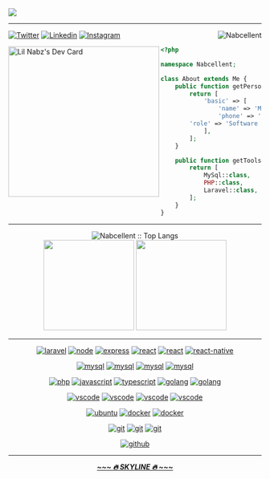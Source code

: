 <img src="https://github.com/Nabcellent/Nabcellent/blob/main/greetings.svg"/>
<hr>

<img align="right" src="https://komarev.com/ghpvc/?username=nabcellent" alt="Nabcellent" />

[![Twitter](https://img.shields.io/badge/-Twitter-222222?style=flat-square&logo=twitter&link=https://twitter.com/ScientificGhosh/)](https://twitter.com/Miguel27650847/)
[![Linkedin](https://img.shields.io/badge/-LinkedIn-222222?style=flat-square&logo=Linkedin&link=https://www.linkedin.com/in/sudiptoghosh99/)](https://www.linkedin.com/in/michael-nabangi-05602b203/)
[![Instagram](https://img.shields.io/badge/-Instagram-222222?style=flat-square&logo=instagram&link=https://www.linkedin.com/in/sudiptoghosh99/)](https://www.instagram.com/re.d_beard/)

<div align="left">
	<a href="https://app.daily.dev/lil_nabz"><img align="left" src="https://github.com/Nabcellent/Nabcellent/blob/main/devcard.svg" width="300" alt="Lil Nabz's Dev Card"/></a>

```php
<?php

namespace Nabcellent;

class About extends Me {
    public function getPersonal(): array {
        return [
            'basic' => [
                'name' => 'Michael Nabangi',
                'phone' => '+254-110039317',
		'role' => 'Software Developer.'
            ],
        ];
    }

    public function getTools(): array {
        return [
            MySql::class,   Vue::class, JavaScript::class,
            PHP::class,     Golang::class,  TypeScript::class,
            Laravel::class, React::class,   ReactNative::class
        ];
    }
}
```

</div>

<hr>

<div align="center">
<img src="https://github-readme-stats.vercel.app/api/top-langs/?username=nabcellent&langs_count=8&layout=compact&theme=yeblu&hide_border=true" alt="Nabcellent :: Top Langs" />

[comment]: <> (<img height="150em" src="https://github-readme-stats.vercel.app/api/pin/?username=nabcellent&repo=laravel-kyanda&theme=radical" alt="Nabcellent :: Trending Repo" />)
</div>

<div align="center">
  <img height="180em" src="https://github-readme-streak-stats.herokuapp.com/?user=nabcellent&theme=yeblu&hide_border=true"  alt=""/>
  <img height="180em" src="https://github-readme-stats.vercel.app/api?username=nabcellent&show_icons=true&cache_seconds=86400&theme=yeblu&hide_border=true" alt=""/> 
</div>

<hr>
<p align="center">
<a href="https://laravel.com/"><img src="https://img.shields.io/badge/laravel-F24423.svg?style=flat-square&logo=laravel&logoColor=F24423&labelColor=0D1117" alt="laravel"></a>
<a href="https://nodejs.org/en/"><img src="https://img.shields.io/badge/node-43853D.svg?style=flat-square&logo=nodedotjs&logoColor=43853D&labelColor=0D1117" alt="node"></a>
<a href="https://expressjs.com/"><img src="https://img.shields.io/badge/express-72BEFC.svg?style=flat-square&logo=express&logoColor=72BEFC&labelColor=0D1117" alt="express"></a>
<a href="https://reactjs.org/"><img src="https://img.shields.io/badge/react-61DAFB.svg?style=flat-square&logo=react&logoColor=61DAFB&labelColor=0D1117" alt="react"></a>
<a href="https://vuejs.org/"><img src="https://img.shields.io/badge/vue-33A06F.svg?style=flat-square&logo=vue.js&logoColor=33A06F&labelColor=0D1117" alt="react"></a>
<a href="https://reactnative.dev"><img src="https://img.shields.io/badge/react native-61DAFB.svg?style=flat-square&logo=react&logoColor=61DAFB&labelColor=0D1117" alt="react-native"></a>
</p>

<p align="center">
<a href="https://www.mysql.com/"><img src="https://img.shields.io/badge/mysql-3aabe8.svg?style=flat-square&logo=mysql&logoColor=3aabe8&labelColor=0D1117" alt="mysql"></a>
<a href="https://www.mongodb.com/"><img src="https://img.shields.io/badge/mongo_db-26624A.svg?style=flat-square&logo=mongodb&logoColor=26624A&labelColor=0D1117" alt="mysql"></a>
<a href="https://www.sqlite.org/"><img src="https://img.shields.io/badge/sqlite-3aabe8.svg?style=flat-square&logo=sqlite&logoColor=3aabe8&labelColor=0D1117" alt="mysql"></a>
<a href="https://firebase.google.com/"><img src="https://img.shields.io/badge/firebase-F8972D.svg?style=flat-square&logo=firebase&logoColor=F8972D&labelColor=0D1117" alt="mysql"></a>
</p>

<p align="center">
<a href="https://www.php.net/"><img src="https://img.shields.io/badge/PHP-6566ba.svg?style=flat-square&logo=php&logoColor=6566ba&labelColor=0D1117" alt="php"></a>
<a href="https://developer.mozilla.org/en-US/docs/Web/JavaScript"><img src="https://img.shields.io/badge/JS-f5f542.svg?style=flat-square&logo=javascript&logoColor=f5f542&labelColor=0D1117" alt="javascript"></a>
<a href="https://www.typescriptlang.org/"><img src="https://img.shields.io/badge/TS-3178C6.svg?style=flat-square&logo=typescript&logoColor=3178C6&labelColor=0D1117" alt="typescript"></a>
<a href="https://go.dev/"><img src="https://img.shields.io/badge/Golang-1E7D9C.svg?style=flat-square&logo=go&logoColor=1E7D9C&labelColor=0D1117" alt="golang"></a>
<a href="https://www.java.com/en/"><img src="https://img.shields.io/badge/Java-3A5C68.svg?style=flat-square&logo=oracle&logoColor=3A5C68&labelColor=0D1117" alt="golang"></a>
</p>

<p align="center">
<a href="https://www.jetbrains.com/webstorm"><img src="https://img.shields.io/badge/webstorm-green.svg?style=flat-square&logo=webstorm&labelColor=0D1117&logoColor=green" alt="vscode"></a>
<a href="https://www.jetbrains.com/phpstorm"><img src="https://img.shields.io/badge/phpstorm-C470F1.svg?style=flat-square&logo=phpstorm&labelColor=0D1117&logoColor=purple" alt="vscode"></a>
<a href="https://www.jetbrains.com/go"><img src="https://img.shields.io/badge/goland-3BEA62.svg?style=flat-square&logo=goland&labelColor=0D1117&logoColor=3BEA62" alt="vscode"></a>
<a href="https://code.visualstudio.com"><img src="https://img.shields.io/badge/vscode-blue.svg?style=flat-square&logo=visual-studio-code&labelColor=0D1117&logoColor=blue" alt="vscode"></a>
</p>

<p align="center">
<a href="https://ubuntu.com/"><img src="https://img.shields.io/badge/ubuntu-f7873b.svg?style=flat-square&logo=ubuntu&labelColor=0D1117&logoColor=f7873b" alt="ubuntu"></a>
<a href="https://www.docker.com/"><img src="https://img.shields.io/badge/docker-2496ED.svg?style=flat-square&logo=docker&labelColor=0D1117&logoColor=2496ED" alt="docker"></a>
<a href="https://kubernetes.io/"><img src="https://img.shields.io/badge/kubernetes-316CE6.svg?style=flat-square&logo=kubernetes&labelColor=0D1117&logoColor=316CE6" alt="docker"></a>
</p>

<p align="center">
<a href="https://yarnpkg.com/"><img src="https://img.shields.io/badge/yarn-2C8EBB.svg?style=flat-square&logo=yarn&logoColor=2C8EBB&labelColor=0D1117" alt="git"></a>
<a href="https://www.npmjs.com/"><img src="https://img.shields.io/badge/npm-CB3A37.svg?style=flat-square&logo=npm&logoColor=2C8EBB&labelColor=0D1117" alt="git"></a>
<a href="https://getcomposer.org/"><img src="https://img.shields.io/badge/composer-204599.svg?style=flat-square&logo=composer&logoColor=2C8EBB&labelColor=0D1117" alt="git"></a>
</p>

<p align="center">
<a href="https://github.com/"><img src="https://img.shields.io/badge/github-black.svg?style=flat-square&logo=github&logoColor=white&labelColor=0D1117" alt="github"></a>
</p>

<hr>

<p align="center">
    <strong>
        <a href="https://skyline.github.com/Nabcellent/2021"><i>~~~ 🔥 SKYLINE 🔥 ~~~</i></a>
    </strong>
</p>

<!---
//  DONT DELETE THESE FOR FUTURE USE

<p align="center">
  <img src="https://github.com/thompsonemerson/thompsonemerson/raw/master/cover-thompson.png" />
</p>

Awesome Profile templates - https://github.com/kautukkundan/Awesome-Profile-README-templates

Nabcellent/Nabcellent is a ✨ special ✨ repository because its `README.md` (this file) appears on your GitHub profile.
You can click the Preview link to take a look at your changes.
--->
